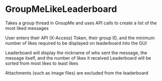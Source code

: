 # GroupMeLikeLeaderboard
Takes a group thread in GroupMe and uses API calls to create a list of the most liked messages

User enters their API (X-Access) Token, their group ID, and the minimum number of likes required to be displayed on leaderboard into the GUI

Leaderboard will display the nickname of who sent the message, the message itself, and the number of likes it received
Leaderboard will be sorted from most likes to least likes


Attachments (such as image files) are excluded from the leaderboard
